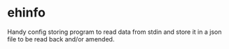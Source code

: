 ehinfo
===

Handy config storing program to read data from stdin and store it in a json
file to be read back and/or amended.
